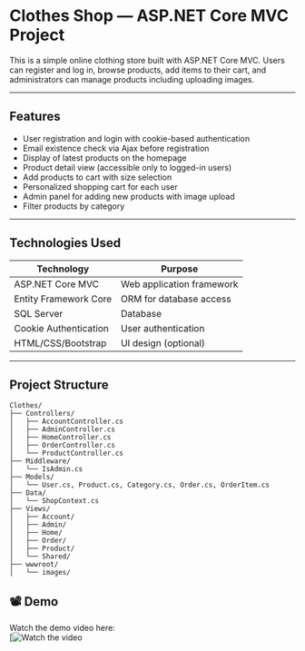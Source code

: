 # Clothes Shop — ASP.NET Core MVC Project

This is a simple online clothing store built with ASP.NET Core MVC. Users can register and log in, browse products, add items to their cart, and administrators can manage products including uploading images.

---

## Features

- User registration and login with cookie-based authentication  
- Email existence check via Ajax before registration  
- Display of latest products on the homepage  
- Product detail view (accessible only to logged-in users)  
- Add products to cart with size selection  
- Personalized shopping cart for each user  
- Admin panel for adding new products with image upload  
- Filter products by category  

---

## Technologies Used

| Technology | Purpose |
|------------|---------|
| ASP.NET Core MVC | Web application framework |
| Entity Framework Core | ORM for database access |
| SQL Server | Database |
| Cookie Authentication | User authentication |
| HTML/CSS/Bootstrap | UI design (optional) |

---

## Project Structure
```
Clothes/
├── Controllers/
│   ├── AccountController.cs
│   ├── AdminController.cs
│   ├── HomeController.cs
│   ├── OrderController.cs
│   └── ProductController.cs
├── Middleware/
│   └── IsAdmin.cs
├── Models/
│   └── User.cs, Product.cs, Category.cs, Order.cs, OrderItem.cs
├── Data/
│   └── ShopContext.cs
├── Views/
│   ├── Account/
│   ├── Admin/
│   ├── Home/
│   ├── Order/
│   ├── Product/
│   └── Shared/
├── wwwroot/
│   └── images/
```
## 📽️ Demo

Watch the demo video here:  
[![Watch the video](https://uupload.ir/view/1_93ej.mp4/)

